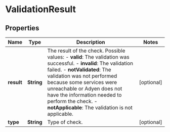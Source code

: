 

# ValidationResult


## Properties

| Name | Type | Description | Notes |
|------------ | ------------- | ------------- | -------------|
|**result** | **String** | The result of the check.  Possible values:  - **valid**: The validation was successful.  - **invalid**: The validation failed.  - **notValidated**: The validation was not performed because some services were unreachable or Adyen does not have the information needed to perform the check.  - **notApplicable**: The validation is not applicable. |  [optional] |
|**type** | **String** | Type of check. |  [optional] |



